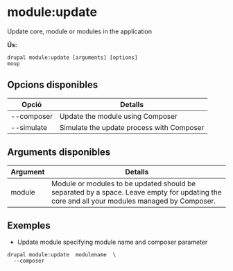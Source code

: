 # module:update
Update core, module or modules in the application

**Ús:**
```
drupal module:update [arguments] [options]
moup
```

## Opcions disponibles
Opció | Detalls
-------|-------------
--composer | Update the module using Composer
--simulate | Simulate the update process with Composer

## Arguments disponibles
Argument | Detalls
---------|-------------
module | Module or modules to be updated should be separated by a space. Leave empty for updating the core and all your modules managed by Composer.

## Exemples
* Update module specifying module name and composer parameter
```
drupal module:update  modulename  \
  --composer
```
